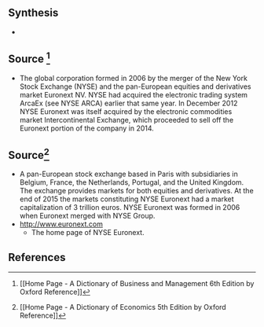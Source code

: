 ## Synthesis
- 
## Source [^1]
- The global corporation formed in 2006 by the merger of the New York Stock Exchange (NYSE) and the pan-European equities and derivatives market Euronext NV. NYSE had acquired the electronic trading system ArcaEx (see NYSE ARCA) earlier that same year. In December 2012 NYSE Euronext was itself acquired by the electronic commodities market Intercontinental Exchange, which proceeded to sell off the Euronext portion of the company in 2014.
## Source[^2]
- A pan-European stock exchange based in Paris with subsidiaries in Belgium, France, the Netherlands, Portugal, and the United Kingdom. The exchange provides markets for both equities and derivatives. At the end of 2015 the markets constituting NYSE Euronext had a market capitalization of 3 trillion euros. NYSE Euronext was formed in 2006 when Euronext merged with NYSE Group.
- http://www.euronext.com
	- The home page of NYSE Euronext.
## References

[^1]: [[Home Page - A Dictionary of Business and Management 6th Edition by Oxford Reference]]
[^2]: [[Home Page - A Dictionary of Economics 5th Edition by Oxford Reference]]